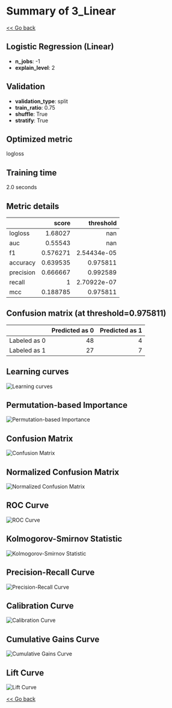 # Summary of 3_Linear

[<< Go back](../README.md)


## Logistic Regression (Linear)
- **n_jobs**: -1
- **explain_level**: 2

## Validation
 - **validation_type**: split
 - **train_ratio**: 0.75
 - **shuffle**: True
 - **stratify**: True

## Optimized metric
logloss

## Training time

2.0 seconds

## Metric details
|           |    score |     threshold |
|:----------|---------:|--------------:|
| logloss   | 1.68027  | nan           |
| auc       | 0.55543  | nan           |
| f1        | 0.576271 |   2.54434e-05 |
| accuracy  | 0.639535 |   0.975811    |
| precision | 0.666667 |   0.992589    |
| recall    | 1        |   2.70922e-07 |
| mcc       | 0.188785 |   0.975811    |


## Confusion matrix (at threshold=0.975811)
|              |   Predicted as 0 |   Predicted as 1 |
|:-------------|-----------------:|-----------------:|
| Labeled as 0 |               48 |                4 |
| Labeled as 1 |               27 |                7 |

## Learning curves
![Learning curves](learning_curves.png)

## Permutation-based Importance
![Permutation-based Importance](permutation_importance.png)
## Confusion Matrix

![Confusion Matrix](confusion_matrix.png)


## Normalized Confusion Matrix

![Normalized Confusion Matrix](confusion_matrix_normalized.png)


## ROC Curve

![ROC Curve](roc_curve.png)


## Kolmogorov-Smirnov Statistic

![Kolmogorov-Smirnov Statistic](ks_statistic.png)


## Precision-Recall Curve

![Precision-Recall Curve](precision_recall_curve.png)


## Calibration Curve

![Calibration Curve](calibration_curve_curve.png)


## Cumulative Gains Curve

![Cumulative Gains Curve](cumulative_gains_curve.png)


## Lift Curve

![Lift Curve](lift_curve.png)



[<< Go back](../README.md)
